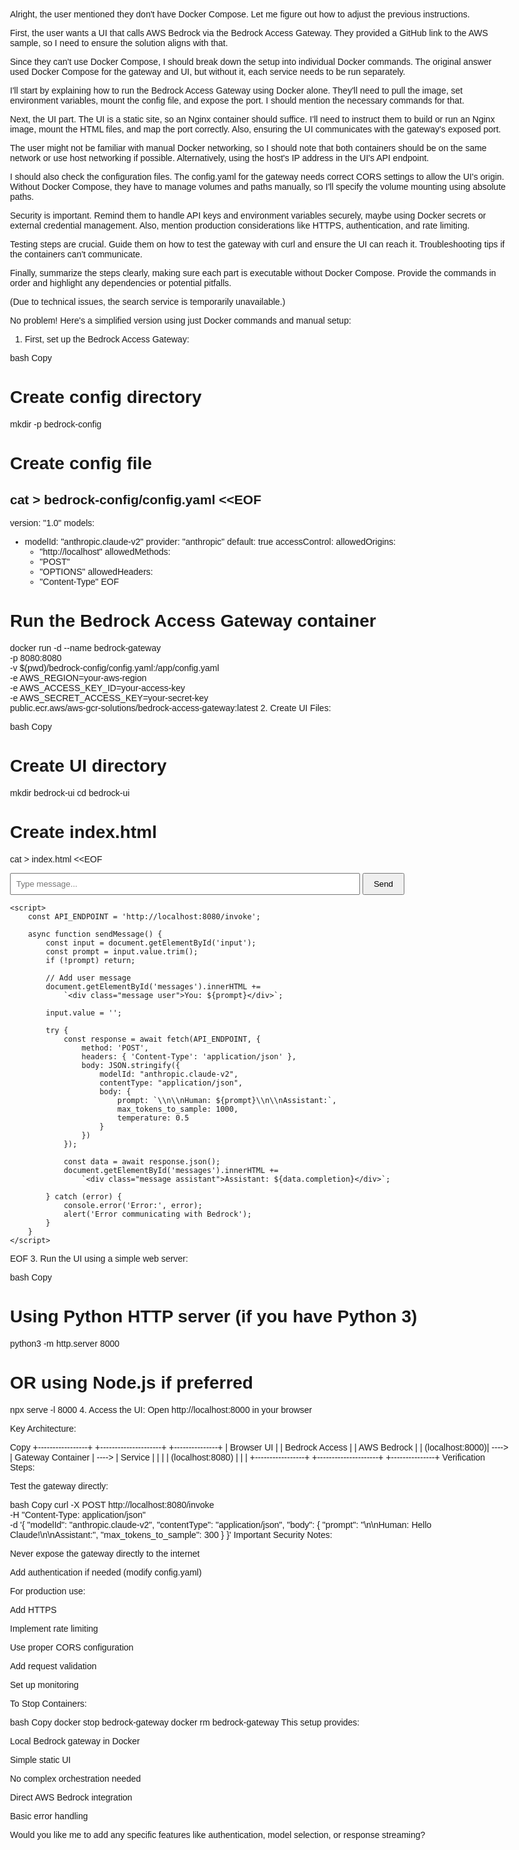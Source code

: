 Alright, the user mentioned they don't have Docker Compose. Let me figure out how to adjust the previous instructions.

First, the user wants a UI that calls AWS Bedrock via the Bedrock Access Gateway. They provided a GitHub link to the AWS sample, so I need to ensure the solution aligns with that.

Since they can't use Docker Compose, I should break down the setup into individual Docker commands. The original answer used Docker Compose for the gateway and UI, but without it, each service needs to be run separately.

I'll start by explaining how to run the Bedrock Access Gateway using Docker alone. They'll need to pull the image, set environment variables, mount the config file, and expose the port. I should mention the necessary commands for that.

Next, the UI part. The UI is a static site, so an Nginx container should suffice. I'll need to instruct them to build or run an Nginx image, mount the HTML files, and map the port correctly. Also, ensuring the UI communicates with the gateway's exposed port.

The user might not be familiar with manual Docker networking, so I should note that both containers should be on the same network or use host networking if possible. Alternatively, using the host's IP address in the UI's API endpoint.

I should also check the configuration files. The config.yaml for the gateway needs correct CORS settings to allow the UI's origin. Without Docker Compose, they have to manage volumes and paths manually, so I'll specify the volume mounting using absolute paths.

Security is important. Remind them to handle API keys and environment variables securely, maybe using Docker secrets or external credential management. Also, mention production considerations like HTTPS, authentication, and rate limiting.

Testing steps are crucial. Guide them on how to test the gateway with curl and ensure the UI can reach it. Troubleshooting tips if the containers can't communicate.

Finally, summarize the steps clearly, making sure each part is executable without Docker Compose. Provide the commands in order and highlight any dependencies or potential pitfalls.

(Due to technical issues, the search service is temporarily unavailable.)

No problem! Here's a simplified version using just Docker commands and manual setup:

1. First, set up the Bedrock Access Gateway:

bash
Copy
# Create config directory
mkdir -p bedrock-config

# Create config file
cat > bedrock-config/config.yaml <<EOF
---
version: "1.0"
models:
  - modelId: "anthropic.claude-v2"
    provider: "anthropic"
    default: true
accessControl:
  allowedOrigins:
    - "http://localhost"
  allowedMethods:
    - "POST"
    - "OPTIONS"
  allowedHeaders:
    - "Content-Type"
EOF

# Run the Bedrock Access Gateway container
docker run -d --name bedrock-gateway \
  -p 8080:8080 \
  -v $(pwd)/bedrock-config/config.yaml:/app/config.yaml \
  -e AWS_REGION=your-aws-region \
  -e AWS_ACCESS_KEY_ID=your-access-key \
  -e AWS_SECRET_ACCESS_KEY=your-secret-key \
  public.ecr.aws/aws-gcr-solutions/bedrock-access-gateway:latest
2. Create UI Files:

bash
Copy
# Create UI directory
mkdir bedrock-ui
cd bedrock-ui

# Create index.html
cat > index.html <<EOF
<!DOCTYPE html>
<html>
<head>
    <title>Bedrock Chat</title>
    <style>
        /* Add styles from previous example or keep minimal */
        body { font-family: Arial, sans-serif; max-width: 800px; margin: 0 auto; padding: 20px; }
        .message { margin: 10px 0; padding: 10px; border-radius: 5px; }
        .user { background: #e3f2fd; }
        .assistant { background: #f5f5f5; }
        input { width: 70%; padding: 8px; }
        button { padding: 8px 16px; }
    </style>
</head>
<body>
    <div id="chat">
        <div id="messages"></div>
        <input type="text" id="input" placeholder="Type message...">
        <button onclick="sendMessage()">Send</button>
    </div>

    <script>
        const API_ENDPOINT = 'http://localhost:8080/invoke';
        
        async function sendMessage() {
            const input = document.getElementById('input');
            const prompt = input.value.trim();
            if (!prompt) return;

            // Add user message
            document.getElementById('messages').innerHTML += 
                `<div class="message user">You: ${prompt}</div>`;
            
            input.value = '';
            
            try {
                const response = await fetch(API_ENDPOINT, {
                    method: 'POST',
                    headers: { 'Content-Type': 'application/json' },
                    body: JSON.stringify({
                        modelId: "anthropic.claude-v2",
                        contentType: "application/json",
                        body: {
                            prompt: `\\n\\nHuman: ${prompt}\\n\\nAssistant:`,
                            max_tokens_to_sample: 1000,
                            temperature: 0.5
                        }
                    })
                });

                const data = await response.json();
                document.getElementById('messages').innerHTML += 
                    `<div class="message assistant">Assistant: ${data.completion}</div>`;
                
            } catch (error) {
                console.error('Error:', error);
                alert('Error communicating with Bedrock');
            }
        }
    </script>
</body>
</html>
EOF
3. Run the UI using a simple web server:

bash
Copy
# Using Python HTTP server (if you have Python 3)
python3 -m http.server 8000

# OR using Node.js if preferred
npx serve -l 8000
4. Access the UI:
Open http://localhost:8000 in your browser

Key Architecture:

Copy
+-----------------+       +---------------------+       +---------------+
|  Browser UI     |       | Bedrock Access      |       | AWS Bedrock   |
| (localhost:8000)| ----> | Gateway Container   | ----> | Service       |
|                 |       | (localhost:8080)    |       |               |
+-----------------+       +---------------------+       +---------------+
Verification Steps:

Test the gateway directly:

bash
Copy
curl -X POST http://localhost:8080/invoke \
  -H "Content-Type: application/json" \
  -d '{
    "modelId": "anthropic.claude-v2",
    "contentType": "application/json",
    "body": {
      "prompt": "\\n\\nHuman: Hello Claude!\\n\\nAssistant:",
      "max_tokens_to_sample": 300
    }
  }'
Important Security Notes:

Never expose the gateway directly to the internet

Add authentication if needed (modify config.yaml)

For production use:

Add HTTPS

Implement rate limiting

Use proper CORS configuration

Add request validation

Set up monitoring

To Stop Containers:

bash
Copy
docker stop bedrock-gateway
docker rm bedrock-gateway
This setup provides:

Local Bedrock gateway in Docker

Simple static UI

No complex orchestration needed

Direct AWS Bedrock integration

Basic error handling

Would you like me to add any specific features like authentication, model selection, or response streaming?
